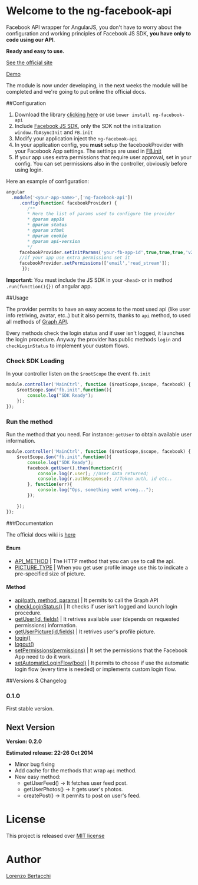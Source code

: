 Welcome to the ng-facebook-api
===============================

Facebook API wrapper for AngularJS, you don't have to worry about the configuration and	working principles of Facebook JS SDK, **you have only to code using our API**.

**Ready and easy to use.**

[See the official site](http://jberta93.github.io/ng-facebook-api/)

[Demo](http://jberta93.github.io/ng-facebook-api/demo)


The module is now under developing, in the next weeks the module will be completed and we're going to put online the official docs.

##Configuration

1. Download the library [clicking here](https://github.com/jberta93/ng-facebook-api/archive/master.zip) or use `bower install ng-facebook-api`
2. Include [Facebook JS SDK](https://developers.facebook.com/docs/javascript/quickstart/v2.1), only the SDK not the initialization `window.fbAsyncInit` and `FB.init`
3. Modify your application inject the `ng-facebook-api`
4. In your application config, you **must** setup the facebookProvider with your Facebook App settings. The settings are used in [FB.init](https://developers.facebook.com/docs/javascript/reference/FB.init/)
5. If your app uses extra permissions that require user approval, set in your config. You can set permissions also in the controller, obviously before using login.

Here an example of configuration:
```javascript
angular
  .module('<your-app-name>',['ng-facebook-api'])
     .config(function( facebookProvider) {
        /**
        * Here the list of params used to configure the provider
        * @param appId
        * @param status
        * @param xfbml
        * @param cookie
        * @param api-version
        */
	 facebookProvider.setInitParams('your-fb-app-id',true,true,true,'v2.1');
	 //if your app use extra permissions set it
	 facebookProvider.setPermissions(['email','read_stream']);
      });
```


**Important:** You must include the JS SDK in your `<head>` or in method `.run(function(){})` of angular app.

##Usage

The provider permits to have an easy access to the most used api (like user info retriving, avatar, etc..) but it also permits, thanks to `api` method, to used all methods of [Graph API](https://developers.facebook.com/docs/graph-api/reference/).

Every methods check the login status and if user isn't logged, it launches the login procedure. Anyway the provider has public methods `login` and `checkLoginStatus` to implement your custom flows. 

### Check SDK Loading

In your controller listen on the `$rootScope` the event `fb.init`

```javascript
module.controller('MainCtrl', function ($rootScope,$scope, facebook) {
	$rootScope.$on("fb.init",function(){
	    console.log("SDK Ready");
	});
});
```

### Run the method

Run the method that you need. For instance: `getUser` to obtain available user information.

```javascript
module.controller('MainCtrl', function ($rootScope,$scope, facebook) {
	$rootScope.$on("fb.init",function(){
	    console.log("SDK Ready");
	    facebook.getUser().then(function(r){
	    	console.log(r.user); //User data returned;
	    	console.log(r.authResponse); //Token auth, id etc..
	    }, function(err){
	    	console.log("Ops, something went wrong...");
	    });
	    
	});
});
```

###Documentation

The official docs wiki is [here](https://github.com/jberta93/ng-facebook-api/wiki/Home)

#### Enum
* [API_METHOD](https://github.com/jberta93/ng-facebook-api/wiki/API_METHOD) | The HTTP method that you can use to call the api.
* [PICTURE_TYPE](https://github.com/jberta93/ng-facebook-api/wiki/PICTURE_TYPE) | When you get user profile image use this to indicate a pre-specified size of picture.

#### Method

* [api(path, method, params)](https://github.com/jberta93/ng-facebook-api/wiki/api) | It permits to call the Graph API
* [checkLoginStatus()](https://github.com/jberta93/ng-facebook-api/wiki/checkLoginStatus) | It checks if user isn't logged and launch login procedure.
* [getUser(id, fields)](https://github.com/jberta93/ng-facebook-api/wiki/getUser) | It retrives  available user (depends on requested permissions) information.
* [getUserPicture(id,fields)](https://github.com/jberta93/ng-facebook-api/wiki/getUserPicture) |  It retrives user's profile picture.
* [login()](https://github.com/jberta93/ng-facebook-api/wiki/login) 
* [logout()](https://github.com/jberta93/ng-facebook-api/wiki/logout) 
* [setPermissions(permissions)](https://github.com/jberta93/ng-facebook-api/wiki/setPermissions) | It set the permissions that the Facebook App need to do it work.
* [setAutomaticLoginFlow(bool)](https://github.com/jberta93/ng-facebook-api/wiki/setAutomaticLoginFlow) | It permits to choose if use the automatic login flow (every time is needed) or implements custom login flow.


##Versions & Changelog

### 0.1.0 
First stable version.

## Next Version

**Version: 0.2.0**

**Estimated release: 22-26 Oct 2014**

* Minor bug fixing
* Add cache for the methods that wrap `api` method.
* New easy method:
   * getUserFeed() -> It fetches user feed post.
   * getUserPhotos() -> It gets user's photos.
   * createPost() -> It permits to post on user's feed.

License
===============================
This project is released over [MIT license](http://opensource.org/licenses/MIT "MIT License")

Author
===============================
[Lorenzo Bertacchi](http://www.lorenzobertacchi.it/)
